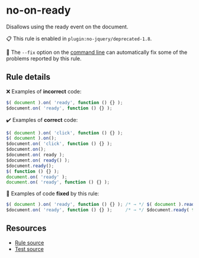 [//]: # (This file is generated by eslint-docgen. Do not edit it directly.)

# no-on-ready

Disallows using the ready event on the document.

📋 This rule is enabled in `plugin:no-jquery/deprecated-1.8`.

🔧 The `--fix` option on the [command line](https://eslint.org/docs/user-guide/command-line-interface#fixing-problems) can automatically fix some of the problems reported by this rule.

## Rule details

❌ Examples of **incorrect** code:
```js
$( document ).on( 'ready', function () {} );
$document.on( 'ready', function () {} );
```

✔️ Examples of **correct** code:
```js
$( document ).on( 'click', function () {} );
$( document ).on();
$document.on( 'click', function () {} );
$document.on();
$document.on( ready );
$document.on( ready() );
$document.ready();
$( function () {} );
document.on( 'ready' );
document.on( 'ready', function () {} );
```

🔧 Examples of code **fixed** by this rule:
```js
$( document ).on( 'ready', function () {} ); /* → */ $( document ).ready( function () {} );
$document.on( 'ready', function () {} );     /* → */ $document.ready( function () {} );
```

## Resources

* [Rule source](/src/rules/no-on-ready.js)
* [Test source](/tests/rules/no-on-ready.js)
